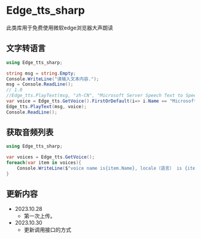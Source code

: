 # Edge_tts_sharp 
此类库用于免费使用微软edge浏览器大声朗读

## 文字转语言
```cs
using Edge_tts_sharp;

string msg = string.Empty;
Console.WriteLine("请输入文本内容.");
msg = Console.ReadLine();
// 1.0
//Edge_tts.PlayText(msg, "zh-CN", "Microsoft Server Speech Text to Speech Voice (zh-CN, XiaoxiaoNeural)", "webm-24khz-16bit-mono-opus");
var voice = Edge_tts.GetVoice().FirstOrDefault(i=> i.Name == "Microsoft Server Speech Text to Speech Voice (zh-CN, XiaoxiaoNeural)");
Edge_tts.PlayText(msg, voice);
Console.ReadLine();
```

## 获取音频列表
```cs
using Edge_tts_sharp;

var voices = Edge_tts.GetVoice();
foreach(var item in voices){
    Console.WriteLine($"voice name is{item.Name}, locale（语言） is {item.Locale}, SuggestedCodec(音频类型) is {item.SuggestedCodec}");
}
```

## 更新内容

- 2023.10.28
    - 第一次上传。
- 2023.10.30
    - 更新调用接口的方式